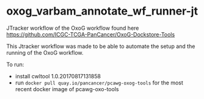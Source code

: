 # oxog_varbam_annotate_wf_runner-jt

JTracker workflow of the OxoG workflow found here https://github.com/ICGC-TCGA-PanCancer/OxoG-Dockstore-Tools

This Jtracker workflow was made to be able to automate the setup and the running of the OxoG workflow.

To run: 
* install cwltool 1.0.20170817131858
* run `docker pull quay.io/pancancer/pcawg-oxog-tools` for the most recent docker image of pcawg-oxo-tools

